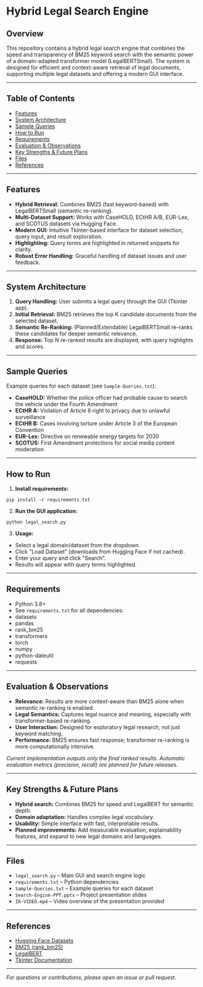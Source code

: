 # Hybrid Legal Search Engine

## Overview

This repository contains a hybrid legal search engine that combines the speed and transparency of BM25 keyword search with the semantic power of a domain-adapted transformer model (LegalBERTSmall). The system is designed for efficient and context-aware retrieval of legal documents, supporting multiple legal datasets and offering a modern GUI interface.

---

## Table of Contents

- [Features](#features)
- [System Architecture](#system-architecture)
- [Sample Queries](#sample-queries)
- [How to Run](#how-to-run)
- [Requirements](#requirements)
- [Evaluation & Observations](#evaluation--observations)
- [Key Strengths & Future Plans](#key-strengths--future-plans)
- [Files](#files)
- [References](#references)

---

## Features

- **Hybrid Retrieval:** Combines BM25 (fast keyword-based) with LegalBERTSmall (semantic re-ranking).
- **Multi-Dataset Support:** Works with CaseHOLD, ECtHR A/B, EUR-Lex, and SCOTUS datasets via Hugging Face.
- **Modern GUI:** Intuitive Tkinter-based interface for dataset selection, query input, and result exploration.
- **Highlighting:** Query terms are highlighted in returned snippets for clarity.
- **Robust Error Handling:** Graceful handling of dataset issues and user feedback.

---

## System Architecture

1. **Query Handling:** User submits a legal query through the GUI (Tkinter app).
2. **Initial Retrieval:** BM25 retrieves the top K candidate documents from the selected dataset.
3. **Semantic Re-Ranking:** (Planned/Extendable) LegalBERTSmall re-ranks these candidates for deeper semantic relevance.
4. **Response:** Top N re-ranked results are displayed, with query highlights and scores.

---

## Sample Queries

Example queries for each dataset (see `Sample-Queries.txt`):

- **CaseHOLD:** Whether the police officer had probable cause to search the vehicle under the Fourth Amendment
- **ECtHR A:** Violation of Article 8 right to privacy due to unlawful surveillance
- **ECtHR B:** Cases involving torture under Article 3 of the European Convention
- **EUR-Lex:** Directive on renewable energy targets for 2030
- **SCOTUS:** First Amendment protections for social media content moderation

---

## How to Run

1. **Install requirements:**
```
pip install -r requirements.txt
```

2. **Run the GUI application:**
```
python legal_search.py
```

3. **Usage:**
- Select a legal domain/dataset from the dropdown.
- Click "Load Dataset" (downloads from Hugging Face if not cached).
- Enter your query and click "Search".
- Results will appear with query terms highlighted.

---

## Requirements

- Python 3.8+
- See `requirements.txt` for all dependencies:
- datasets
- pandas
- rank_bm25
- transformers
- torch
- numpy
- python-dateutil
- requests

---

## Evaluation & Observations

- **Relevance:** Results are more context-aware than BM25 alone when semantic re-ranking is enabled.
- **Legal Semantics:** Captures legal nuance and meaning, especially with transformer-based re-ranking.
- **User Interaction:** Designed for exploratory legal research, not just keyword matching.
- **Performance:** BM25 ensures fast response; transformer re-ranking is more computationally intensive.

_Current implementation outputs only the final ranked results. Automatic evaluation metrics (precision, recall) are planned for future releases._

---

## Key Strengths & Future Plans

- **Hybrid search:** Combines BM25 for speed and LegalBERT for semantic depth.
- **Domain adaptation:** Handles complex legal vocabulary.
- **Usability:** Simple interface with fast, interpretable results.
- **Planned improvements:** Add measurable evaluation, explainability features, and expand to new legal domains and languages.

---

## Files

- `legal_search.py` – Main GUI and search engine logic
- `requirements.txt` – Python dependencies
- `Sample-Queries.txt` – Example queries for each dataset
- `Search-Engine-PPT.pptx` – Project presentation slides
- `IR-VIDEO.mp4` – Video overview of the presentation provided

---

## References

- [Hugging Face Datasets](https://huggingface.co/datasets)
- [BM25 (rank_bm25)](https://github.com/dorianbrown/rank_bm25)
- [LegalBERT](https://huggingface.co/nlpaueb/legal-bert-small-uncased)
- [Tkinter Documentation](https://docs.python.org/3/library/tkinter.html)

---

*For questions or contributions, please open an issue or pull request.*
